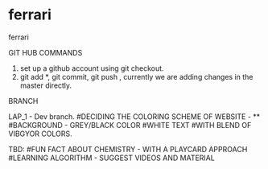 # ferrari
ferrari



GIT HUB COMMANDS
1. set up a github account using git checkout.
2. git add *, git commit, git push , currently we are adding changes in the master directly.



BRANCH

LAP_1 - Dev branch.
  #DECIDING THE COLORING SCHEME OF WEBSITE - **
  #BACKGROUND - GREY/BLACK COLOR
  #WHITE TEXT
  #WITH BLEND OF VIBGYOR COLORS.


TBD:
 #FUN FACT ABOUT CHEMISTRY - WITH A PLAYCARD APPROACH
 #LEARNING ALGORITHM - SUGGEST VIDEOS AND MATERIAL
